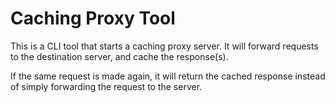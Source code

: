 # Caching Proxy Tool

This is a CLI tool that starts a caching proxy server.
It will forward requests to the destination server, and cache the response(s).

If the same request is made again, it will return the cached response instead of simply forwarding the request to the server.


